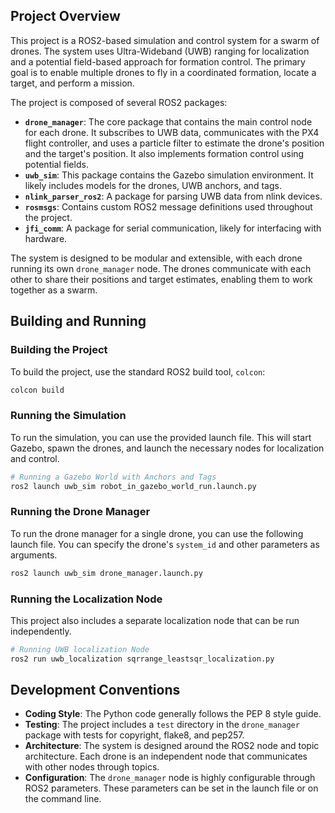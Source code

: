 ## Project Overview

This project is a ROS2-based simulation and control system for a swarm of drones. The system uses Ultra-Wideband (UWB) ranging for localization and a potential field-based approach for formation control. The primary goal is to enable multiple drones to fly in a coordinated formation, locate a target, and perform a mission.

The project is composed of several ROS2 packages:

*   **`drone_manager`**: The core package that contains the main control node for each drone. It subscribes to UWB data, communicates with the PX4 flight controller, and uses a particle filter to estimate the drone's position and the target's position. It also implements formation control using potential fields.
*   **`uwb_sim`**: This package contains the Gazebo simulation environment. It likely includes models for the drones, UWB anchors, and tags.
*   **`nlink_parser_ros2`**: A package for parsing UWB data from nlink devices.
*   **`rosmsgs`**: Contains custom ROS2 message definitions used throughout the project.
*   **`jfi_comm`**: A package for serial communication, likely for interfacing with hardware.

The system is designed to be modular and extensible, with each drone running its own `drone_manager` node. The drones communicate with each other to share their positions and target estimates, enabling them to work together as a swarm.

## Building and Running

### Building the Project

To build the project, use the standard ROS2 build tool, `colcon`:

```bash
colcon build
```

### Running the Simulation

To run the simulation, you can use the provided launch file. This will start Gazebo, spawn the drones, and launch the necessary nodes for localization and control.

```bash
# Running a Gazebo World with Anchors and Tags
ros2 launch uwb_sim robot_in_gazebo_world_run.launch.py
```

### Running the Drone Manager

To run the drone manager for a single drone, you can use the following launch file. You can specify the drone's `system_id` and other parameters as arguments.

```bash
ros2 launch uwb_sim drone_manager.launch.py
```

### Running the Localization Node

This project also includes a separate localization node that can be run independently.

```bash
# Running UWB localization Node
ros2 run uwb_localization sqrrange_leastsqr_localization.py
```

## Development Conventions

*   **Coding Style**: The Python code generally follows the PEP 8 style guide.
*   **Testing**: The project includes a `test` directory in the `drone_manager` package with tests for copyright, flake8, and pep257.
*   **Architecture**: The system is designed around the ROS2 node and topic architecture. Each drone is an independent node that communicates with other nodes through topics.
*   **Configuration**: The `drone_manager` node is highly configurable through ROS2 parameters. These parameters can be set in the launch file or on the command line.

